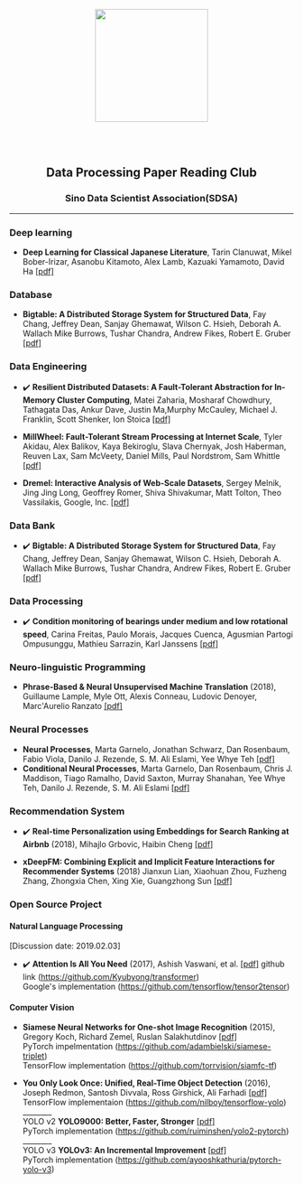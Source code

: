 <p align="center">
<img src="https://github.com/qifengzhou/DeepPaper/raw/master/src/common/images/DeepPaper_logo.png" width="200" >
</p>

<br><br>
<h2 align="center">Data Processing Paper Reading Club</h2>
<!--
<img style="float: right;" src="https://github.com/qifengzhou/DeepPaper/raw/master/src/common/images/SDSA_logo.png" width="20">
-->
<h3 align="center">Sino Data Scientist Association(SDSA)</h3>

* * * 

### Deep learning
- **Deep Learning for Classical Japanese Literature**, Tarin Clanuwat, Mikel Bober-Irizar, Asanobu Kitamoto, Alex Lamb, Kazuaki Yamamoto, David Ha [[pdf]](https://arxiv.org/pdf/1812.01718.pdf) 

### Database
- **Bigtable: A Distributed Storage System for Structured Data**, Fay Chang, Jeffrey Dean, Sanjay Ghemawat, Wilson C. Hsieh, Deborah A. Wallach Mike Burrows, Tushar Chandra, Andrew Fikes, Robert E. Gruber [[pdf]](https://storage.googleapis.com/pub-tools-public-publication-data/pdf/68a74a85e1662fe02ff3967497f31fda7f32225c.pdf) 

### Data Engineering
- :heavy_check_mark: **Resilient Distributed Datasets: A Fault-Tolerant Abstraction for In-Memory Cluster Computing**, Matei Zaharia, Mosharaf Chowdhury, Tathagata Das, Ankur Dave, Justin Ma,Murphy McCauley, Michael J. Franklin, Scott Shenker, Ion Stoica [[pdf]](https://cs.stanford.edu/~matei/papers/2012/nsdi_spark.pdf) 

- **MillWheel: Fault-Tolerant Stream Processing at Internet Scale**, Tyler Akidau, Alex Balikov, Kaya Bekiroglu, Slava Chernyak, Josh Haberman, Reuven Lax, Sam McVeety, Daniel Mills, Paul Nordstrom, Sam Whittle [[pdf]](https://storage.googleapis.com/pub-tools-public-publication-data/pdf/41378.pdf)

- **Dremel: Interactive Analysis of Web-Scale Datasets**, Sergey Melnik, Jing Jing Long, Geoffrey Romer, Shiva Shivakumar, Matt Tolton, Theo Vassilakis, Google, Inc. [[pdf]](https://storage.googleapis.com/pub-tools-public-publication-data/pdf/36632.pdf)

### Data Bank 
- :heavy_check_mark: **Bigtable: A Distributed Storage System for Structured Data**, Fay Chang, Jeffrey Dean, Sanjay Ghemawat, Wilson C. Hsieh, Deborah A. Wallach Mike Burrows, Tushar Chandra, Andrew Fikes, Robert E. Gruber [[pdf]](https://storage.googleapis.com/pub-tools-public-publication-data/pdf/68a74a85e1662fe02ff3967497f31fda7f32225c.pdf) 

### Data Processing
- :heavy_check_mark: **Condition monitoring of bearings under medium and low rotational speed**, Carina Freitas, Paulo Morais, Jacques Cuenca, Agusmian Partogi Ompusunggu, Mathieu Sarrazin, Karl Janssens [[pdf]](https://www.ndt.net/events/EWSHM2016/app/content/Paper/42_Freitas_Rev1.pdf)
  
### Neuro-linguistic Programming
- **Phrase-Based & Neural Unsupervised Machine Translation** (2018), Guillaume Lample, Myle Ott, Alexis Conneau, Ludovic Denoyer, Marc'Aurelio Ranzato [[pdf]](https://arxiv.org/pdf/1804.07755.pdf)

### Neural Processes
- **Neural Processes**, Marta Garnelo, Jonathan Schwarz, Dan Rosenbaum, Fabio Viola, Danilo J. Rezende, S. M. Ali Eslami, Yee Whye Teh [[pdf]](https://arxiv.org/pdf/1807.01622.pdf)
- **Conditional Neural Processes**, Marta Garnelo, Dan Rosenbaum, Chris J. Maddison, Tiago Ramalho, David Saxton, Murray Shanahan, Yee Whye Teh, Danilo J. Rezende, S. M. Ali Eslami [[pdf]](https://arxiv.org/pdf/1807.01613.pdf)

### Recommendation System
- :heavy_check_mark: **Real-time Personalization using Embeddings for Search Ranking at Airbnb** (2018), Mihajlo Grbovic, Haibin Cheng [[pdf]](http://www.kdd.org/kdd2018/accepted-papers/view/real-time-personalization-using-embeddings-for-search-ranking-at-airbnb)

- **xDeepFM: Combining Explicit and Implicit Feature Interactions for Recommender Systems** (2018) Jianxun Lian, Xiaohuan Zhou, Fuzheng Zhang, Zhongxia Chen, Xing Xie, Guangzhong Sun [[pdf]](https://arxiv.org/pdf/1803.05170.pdf)

### Open Source Project

#### Natural Language Processing
[Discussion date: 2019.02.03]
- :heavy_check_mark: **Attention Is All You Need** (2017), Ashish Vaswani, et al. [[pdf]](https://papers.nips.cc/paper/7181-attention-is-all-you-need.pdf) github link (https://github.com/Kyubyong/transformer)<br>
Google's implementation (https://github.com/tensorflow/tensor2tensor)

#### Computer Vision
- **Siamese Neural Networks for One-shot Image Recognition** (2015), Gregory Koch, Richard Zemel, Ruslan Salakhutdinov [[pdf]](https://www.cs.cmu.edu/~rsalakhu/papers/oneshot1.pdf)<br>
PyTorch impelmentation (https://github.com/adambielski/siamese-triplet)<br>
TensorFlow implementation (https://github.com/torrvision/siamfc-tf)

- **You Only Look Once: Unified, Real-Time Object Detection** (2016), Joseph Redmon, Santosh Divvala, Ross Girshick, Ali Farhadi [[pdf]](https://pjreddie.com/media/files/papers/yolo_1.pdf)<br> 
TensorFlow implementaion (https://github.com/nilboy/tensorflow-yolo)<br>
________<br>
YOLO v2 **YOLO9000: Better, Faster, Stronger** [[pdf]](https://arxiv.org/pdf/1612.08242.pdf)<br>
PyTorch implementation (https://github.com/ruiminshen/yolo2-pytorch)<br>
________<br>
YOLO v3 **YOLOv3: An Incremental Improvement** [[pdf]](https://pjreddie.com/media/files/papers/YOLOv3.pdf)<br>
PyTorch implementation (https://github.com/ayooshkathuria/pytorch-yolo-v3)




